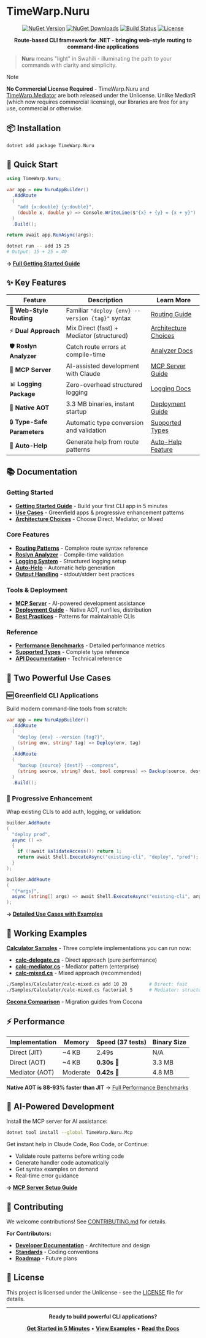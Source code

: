 # TimeWarp.Nuru

<div align="center">

[![NuGet Version](https://img.shields.io/nuget/v/TimeWarp.Nuru.svg)](https://www.nuget.org/packages/TimeWarp.Nuru/)
[![NuGet Downloads](https://img.shields.io/nuget/dt/TimeWarp.Nuru.svg)](https://www.nuget.org/packages/TimeWarp.Nuru/)
[![Build Status](https://img.shields.io/github/actions/workflow/status/TimeWarpEngineering/timewarp-nuru/build.yml?branch=master)](https://github.com/TimeWarpEngineering/timewarp-nuru/actions)
[![License](https://img.shields.io/github/license/TimeWarpEngineering/timewarp-nuru.svg)](https://github.com/TimeWarpEngineering/timewarp-nuru/blob/master/LICENSE)

**Route-based CLI framework for .NET - bringing web-style routing to command-line applications**

</div>

> **Nuru** means "light" in Swahili - illuminating the path to your commands with clarity and simplicity.

> [!NOTE]
> **No Commercial License Required** - TimeWarp.Nuru and [TimeWarp.Mediator](https://github.com/TimeWarpEngineering/timewarp-mediator) are both released under the Unlicense. Unlike MediatR (which now requires commercial licensing), our libraries are free for any use, commercial or otherwise.

## 📦 Installation

```bash
dotnet add package TimeWarp.Nuru
```

## 🚀 Quick Start

```csharp
using TimeWarp.Nuru;

var app = new NuruAppBuilder()
  .AddRoute
  (
    "add {x:double} {y:double}",
    (double x, double y) => Console.WriteLine($"{x} + {y} = {x + y}")
  )
  .Build();

return await app.RunAsync(args);
```

```bash
dotnet run -- add 15 25
# Output: 15 + 25 = 40
```

**→ [Full Getting Started Guide](documentation/user/getting-started.md)**

## ✨ Key Features

| Feature | Description | Learn More |
|---------|-------------|------------|
| 🎯 **Web-Style Routing** | Familiar `"deploy {env} --version {tag}"` syntax | [Routing Guide](documentation/user/features/routing.md) |
| ⚡ **Dual Approach** | Mix Direct (fast) + Mediator (structured) | [Architecture Choices](documentation/user/guides/architecture-choices.md) |
| 🛡️ **Roslyn Analyzer** | Catch route errors at compile-time | [Analyzer Docs](documentation/user/features/analyzer.md) |
| 🤖 **MCP Server** | AI-assisted development with Claude | [MCP Server Guide](documentation/user/tools/mcp-server.md) |
| 📊 **Logging Package** | Zero-overhead structured logging | [Logging Docs](documentation/user/features/logging.md) |
| 🚀 **Native AOT** | 3.3 MB binaries, instant startup | [Deployment Guide](documentation/user/guides/deployment.md) |
| 🔒 **Type-Safe Parameters** | Automatic type conversion and validation | [Supported Types](documentation/user/reference/supported-types.md) |
| 📖 **Auto-Help** | Generate help from route patterns | [Auto-Help Feature](documentation/user/features/auto-help.md) |

## 📚 Documentation

### Getting Started
- **[Getting Started Guide](documentation/user/getting-started.md)** - Build your first CLI app in 5 minutes
- **[Use Cases](documentation/user/use-cases.md)** - Greenfield apps & progressive enhancement patterns
- **[Architecture Choices](documentation/user/guides/architecture-choices.md)** - Choose Direct, Mediator, or Mixed

### Core Features
- **[Routing Patterns](documentation/user/features/routing.md)** - Complete route syntax reference
- **[Roslyn Analyzer](documentation/user/features/analyzer.md)** - Compile-time validation
- **[Logging System](documentation/user/features/logging.md)** - Structured logging setup
- **[Auto-Help](documentation/user/features/auto-help.md)** - Automatic help generation
- **[Output Handling](documentation/user/features/output-handling.md)** - stdout/stderr best practices

### Tools & Deployment
- **[MCP Server](documentation/user/tools/mcp-server.md)** - AI-powered development assistance
- **[Deployment Guide](documentation/user/guides/deployment.md)** - Native AOT, runfiles, distribution
- **[Best Practices](documentation/user/guides/best-practices.md)** - Patterns for maintainable CLIs

### Reference
- **[Performance Benchmarks](documentation/user/reference/performance.md)** - Detailed performance metrics
- **[Supported Types](documentation/user/reference/supported-types.md)** - Complete type reference
- **[API Documentation](documentation/user/reference/)** - Technical reference

## 🎯 Two Powerful Use Cases

### 🆕 Greenfield CLI Applications
Build modern command-line tools from scratch:

```csharp
var app = new NuruAppBuilder()
  .AddRoute
  (
    "deploy {env} --version {tag?}",
    (string env, string? tag) => Deploy(env, tag)
  )
  .AddRoute
  (
    "backup {source} {dest?} --compress",
    (string source, string? dest, bool compress) => Backup(source, dest, compress)
  )
  .Build();
```

### 🔄 Progressive Enhancement
Wrap existing CLIs to add auth, logging, or validation:

```csharp
builder.AddRoute
(
  "deploy prod",
  async () =>
  {
    if (!await ValidateAccess()) return 1;
    return await Shell.ExecuteAsync("existing-cli", "deploy", "prod");
  }
);

builder.AddRoute
(
  "{*args}",
  async (string[] args) => await Shell.ExecuteAsync("existing-cli", args)
);
```

**→ [Detailed Use Cases with Examples](documentation/user/use-cases.md)**

## 🌟 Working Examples

**[Calculator Samples](Samples/Calculator/)** - Three complete implementations you can run now:
- **[calc-delegate.cs](Samples/Calculator/calc-delegate.cs)** - Direct approach (pure performance)
- **[calc-mediator.cs](Samples/Calculator/calc-mediator.cs)** - Mediator pattern (enterprise)
- **[calc-mixed.cs](Samples/Calculator/calc-mixed.cs)** - Mixed approach (recommended)

```bash
./Samples/Calculator/calc-mixed.cs add 10 20        # Direct: fast
./Samples/Calculator/calc-mixed.cs factorial 5      # Mediator: structured
```

**[Cocona Comparison](Samples/CoconaComparison/)** - Migration guides from Cocona

## ⚡ Performance

| Implementation | Memory | Speed (37 tests) | Binary Size |
|----------------|--------|------------------|-------------|
| Direct (JIT) | ~4 KB | 2.49s | N/A |
| Direct (AOT) | ~4 KB | **0.30s** 🚀 | 3.3 MB |
| Mediator (AOT) | Moderate | **0.42s** 🚀 | 4.8 MB |

**Native AOT is 88-93% faster than JIT** → [Full Performance Benchmarks](documentation/user/reference/performance.md)

## 🤖 AI-Powered Development

Install the MCP server for AI assistance:

```bash
dotnet tool install --global TimeWarp.Nuru.Mcp
```

Get instant help in Claude Code, Roo Code, or Continue:
- Validate route patterns before writing code
- Generate handler code automatically
- Get syntax examples on demand
- Real-time error guidance

**→ [MCP Server Setup Guide](documentation/user/tools/mcp-server.md)**

## 🤝 Contributing

We welcome contributions! See [CONTRIBUTING.md](CONTRIBUTING.md) for details.

**For Contributors:**
- **[Developer Documentation](documentation/developer/overview.md)** - Architecture and design
- **[Standards](documentation/developer/standards/)** - Coding conventions
- **[Roadmap](documentation/developer/roadmap/)** - Future plans

## 📄 License

This project is licensed under the Unlicense - see the [LICENSE](LICENSE) file for details.

---

<div align="center">

**Ready to build powerful CLI applications?**

**[Get Started in 5 Minutes](documentation/user/getting-started.md)** • **[View Examples](Samples/Calculator/)** • **[Read the Docs](documentation/user/overview.md)**

</div>

